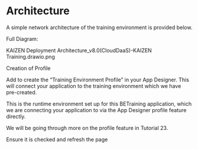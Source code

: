 # Architecture



A simple network architecture of the training environment is provided below.





Full Diagram:



KAIZEN Deployment Architecture_v8.0(CloudDaaS)-KAIZEN Training.drawio.png



Creation of Profile



Add to create the “Training Environment Profile” in your App Designer. This will connect your application to the training environment which we have pre-created.

This is the runtime environment set up for this BETraining application, which we are connecting your application to via the App Designer profile feature directly.

We will be going through more on the profile feature in Tutorial 23.





Ensure it is checked and refresh the page





